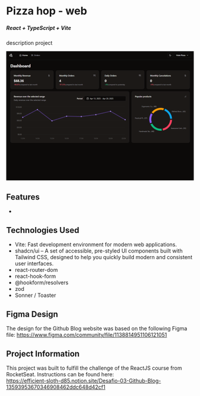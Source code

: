 # Pizza hop - web

##### React + TypeScript + Vite

<edit here> description project

![My Project Screenshot](/src/assets/website-screenshot.png) <edit here>

## Features

- 

## Technologies Used

- Vite: Fast development environment for modern web applications.
- shadcn/ui – A set of accessible, pre-styled UI components built with Tailwind CSS, designed to help you quickly build modern and consistent user interfaces.
- react-router-dom
- react-hook-form
- @hookform/resolvers
- zod
- Sonner / Toaster

## Figma Design

The design for the Github Blog website was based on the following Figma file:
https://www.figma.com/community/file/1138814951106121051 <edit here>

## Project Information

<edit here>

This project was built to fulfill the challenge of the ReactJS course from RocketSeat.
Instructions can be found here:<br>
https://efficient-sloth-d85.notion.site/Desafio-03-Github-Blog-13593953670346908462ddc648d42cf1

